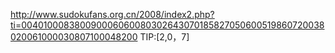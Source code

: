 http://www.sudokufans.org.cn/2008/index2.php?ti=004010008380090006060080302643070185827050600519860720038020061000030807100048200
TIP:[2,0，7]
